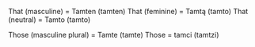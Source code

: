 That (masculine) = Tamten (tamten)
That (feminine) = Tamtą (tamto)
That (neutral) = Tamto (tamto)

Those (masculine plural) = Tamte (tamte)
Those = tamci (tamtzi)
